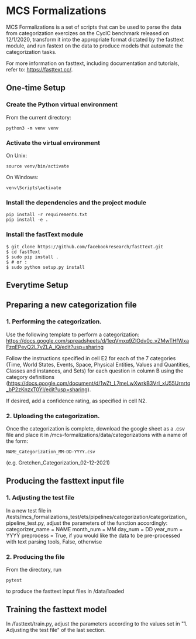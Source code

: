 # MCS Formalizations

MCS Formalizations is a set of scripts that can be used to parse the data from categorization exercizes on the CycIC benchmark released on 12/1/2020, transform it into the appropriate format dictated by the fasttext module, and run fastext on the data to produce models that automate the categorization tasks.

For more information on fasttext, including documentation and tutorials, refer to: https://fasttext.cc/.

## One-time Setup

### Create the Python virtual environment

From the current directory:

    python3 -m venv venv

### Activate the virtual environment

On Unix:

    source venv/bin/activate

On Windows:

    venv\Scripts\activate

### Install the dependencies and the project module

    pip install -r requirements.txt
    pip install -e .

### Install the fastText module

    $ git clone https://github.com/facebookresearch/fastText.git
    $ cd fastText
    $ sudo pip install .
    $ # or :
    $ sudo python setup.py install

## Everytime Setup

### 

## Preparing a new categorization file

### 1. Performing the categorization.

Use the following template to perform a categorization: https://docs.google.com/spreadsheets/d/1eqVmxq9ZlOdv0c_vZMwTHfWxaFzqEPevQ2L7vZLA_iQ/edit?usp=sharing

Follow the instructions specified in cell E2 for each of the 7 categories (Time, World States, Events, Space, Physical Entities, Values and Quantities, Classes and instances, and Sets) for each question in column B using the category definitions (https://docs.google.com/document/d/1wZt_L7meLwXwrkB3VrI_xU55Urnrtq_bP2zKnzxT0YI/edit?usp=sharing).

If desired, add a confidence rating, as specified in cell N2. 

### 2. Uploading the categorization.

Once the categorization is complete, download the google sheet as a .csv file and place it in /mcs-formalizations/data/categorizations with a name of the form:

    NAME_Categorization_MM-DD-YYYY.csv

(e.g. Gretchen_Categorization_02-12-2021)


## Producing the fasttext input file

### 1. Adjusting the test file

In a new test file in /tests/mcs_formalizations_test/ets/pipelines/categorization/categorization_pipeline_test.py, adjust the parameters of the function accordingly:
    categorizer_name = NAME
    month_num = MM
    day_num = DD
    year_num = YYYY
    preprocess = True, if you would like the data to be pre-processed with text parsing tools, False, otherwise

### 2. Producing the file

From the directory, run 

    pytest 

to produce the fasttext input files in /data/loaded


## Training the fasttext model

In /fasttext/train.py, adjust the parameters according to the values set in "1. Adjusting the test file" of the last section.



